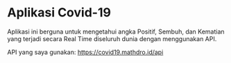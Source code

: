 # Aplikasi Covid-19
Aplikasi ini berguna untuk mengetahui angka Positif, Sembuh, dan Kematian yang terjadi secara Real Time diseluruh dunia dengan menggunakan API.

API yang saya gunakan: https://covid19.mathdro.id/api